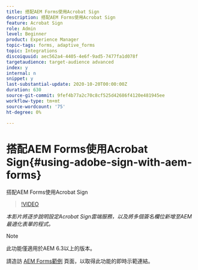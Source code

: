 ```yaml
---
title: 搭配AEM Forms使用Acrobat Sign
description: 搭配AEM Forms使用Acrobat Sign
feature: Acrobat Sign
role: Admin
level: Beginner
product: Experience Manager
topic-tags: forms, adaptive_forms
topic: Integrations
discoiquuid: aec562a4-4405-4e6f-9ad5-7477fa1d078f
targetaudience: target-audience advanced
index: y
internal: n
snippet: y
last-substantial-update: 2020-10-20T00:00:00Z
duration: 630
source-git-commit: 9fef4b77a2c70c8cf525d42686f4120e481945ee
workflow-type: tm+mt
source-wordcount: '75'
ht-degree: 0%

---
```



# 搭配AEM Forms使用Acrobat Sign{#using-adobe-sign-with-aem-forms}

搭配AEM Forms使用Acrobat Sign

>[!VIDEO](https://video.tv.adobe.com/v/18696?quality=12&learn=on)

*本影片將逐步說明設定Acrobat Sign雲端服務，以及將多個簽名欄位新增至AEM最適化表單的程式。*

>[!NOTE]
>
>此功能僅適用於AEM 6.3以上的版本。

請造訪 [AEM Forms範例](https://forms.enablementadobe.com/content/samples/samples.html?query=0#formsandsign) 頁面，以取得此功能的即時示範連結。

